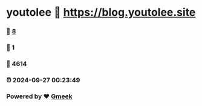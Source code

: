 # youtolee :link: https://blog.youtolee.site 
### :page_facing_up: [8](https://blog.youtolee.site/tag.html) 
### :speech_balloon: 1 
### :hibiscus: 4614 
### :alarm_clock: 2024-09-27 00:23:49 
### Powered by :heart: [Gmeek](https://github.com/Meekdai/Gmeek)
